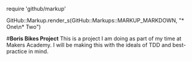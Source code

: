 require 'github/markup'

GitHub::Markup.render_s(GitHub::Markups::MARKUP_MARKDOWN, "* One\n* Two")

#**Boris Bikes Project**
This is a project I am doing as part of my time at Makers Academy. I will be making this with the ideals of TDD and best-practice in mind.
